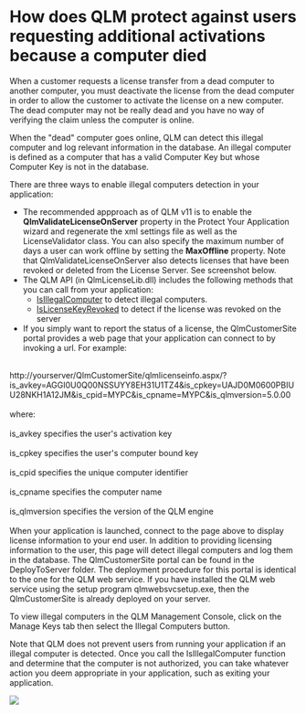 # How does QLM protect against users requesting additional activations because a computer died

When a customer requests a license transfer from a dead computer to another computer, you must deactivate the license from the dead computer in order to allow the customer to activate the license on a new computer. The dead computer may not be really dead and you have no way of verifying the claim unless the computer is online.

When the "dead" computer goes online, QLM can detect this illegal computer and log relevant information in the database. An illegal computer is defined as a computer that has a valid Computer Key but whose Computer Key is not in the database.&#x20;

There are three ways to enable illegal computers detection in your application:

* The recommended appproach as of QLM v11 is to enable the **QlmValidateLicenseOnServer** property in the Protect Your Application wizard and regenerate the xml settings file as well as the LicenseValidator class. You can also specify the maximum number of days a user can work offline by setting the **MaxOffline** property. Note that QlmValidateLicenseOnServer also detects licenses that have been revoked or deleted from the License Server. See screenshot below.
* The QLM API (in QlmLicenseLib.dll) includes the following methods that you can call from your application:
  * [IsIllegalComputer](https://support.soraco.co/hc/en-us/articles/207609873-QlmLicense-IsIllegalComputer) to detect illegal computers.&#x20;
  * [IsLicenseKeyRevoked](https://support.soraco.co/hc/en-us/articles/207609863-QlmLicense-IsLicenseKeyRevoked) to detect if the license was revoked on the server
* If you simply want to report the status of a license, the QlmCustomerSite portal provides a web page that your application can connect to by invoking a url. For example:&#x20;

\
http://yourserver/QlmCustomerSite/qlmlicenseinfo.aspx/?is\_avkey=AGGI0U0Q00NSSUYY8EH31U1TZ4\&is\_cpkey=UAJD0M0600PBIUU28NKH1A12JM\&is\_cpid=MYPC\&is\_cpname=MYPC\&is\_qlmversion=5.0.00\
\
where:\
\
is\_avkey specifies the user's activation key\
\
is\_cpkey specifies the user's computer bound key\
\
is\_cpid specifies the unique computer identifier\
\
is\_cpname specifies the computer name\
\
is\_qlmversion specifies the version of the QLM engine\
\
When your application is launched, connect to the page above to display license information to your end user. In addition to providing licensing information to the user, this page will detect illegal computers and log them in the database. The QlmCustomerSite portal can be found in the DeployToServer folder. The deployment procedure for this portal is identical to the one for the QLM web service. If you have installed the QLM web service using the setup program qlmwebsvcsetup.exe, then the QlmCustomerSite is already deployed on your server.

&#x20;

To view illegal computers in the QLM Management Console, click on the Manage Keys tab then select the Illegal Computers button.

Note that QLM does not prevent users from running your application if an illegal computer is detected. Once you call the IsIllegalComputer function and determine that the computer is not authorized, you can take whatever action you deem appropriate in your application, such as exiting your application.

&#x20;

![](https://support.soraco.co/hc/article\_attachments/360020807251/mceclip0.png)
